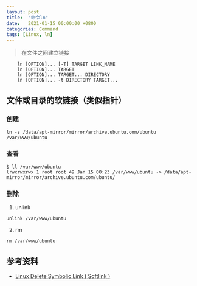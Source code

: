 ```yaml
---
layout: post
title:  "命令ln"
date:   2021-01-15 00:00:00 +0800
categories: Command
tags: [Linux, ln]
---
```


> 在文件之间建立链接
```
    ln [OPTION]... [-T] TARGET LINK_NAME
    ln [OPTION]... TARGET
    ln [OPTION]... TARGET... DIRECTORY
    ln [OPTION]... -t DIRECTORY TARGET...
```

## 文件或目录的软链接（类似指针）
### 创建
```shell
ln -s /data/apt-mirror/mirror/archive.ubuntu.com/ubuntu /var/www/ubuntu
```

### 查看
```shell
$ ll /var/www/ubuntu
lrwxrwxrwx 1 root root 49 Jan 15 00:23 /var/www/ubuntu -> /data/apt-mirror/mirror/archive.ubuntu.com/ubuntu/
```

### 删除
1. unlink
```shell
unlink /var/www/ubuntu
```

2. rm
```shell
rm /var/www/ubuntu
```

## 参考资料
* [Linux Delete Symbolic Link ( Softlink )](https://www.cyberciti.biz/faq/linux-remove-delete-symbolic-softlink-command/)
